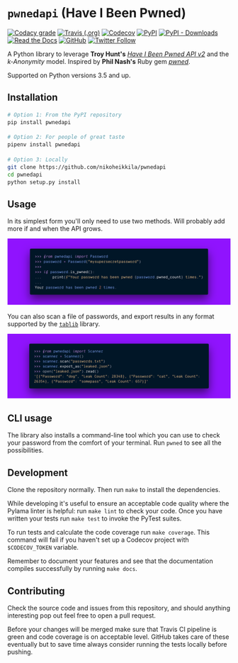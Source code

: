 # `pwnedapi` (Have I Been Pwned)

[![Codacy grade](https://img.shields.io/codacy/grade/c08d3ae2b32f4f4e939765eda3608d8f.svg?style=for-the-badge)](https://app.codacy.com/project/nikoheikkila/pwnedapi/dashboard)
[![Travis (.org)](https://img.shields.io/travis/nikoheikkila/pwnedapi.svg?style=for-the-badge)](https://travis-ci.org/nikoheikkila/pwnedapi)
[![Codecov](https://img.shields.io/codecov/c/github/nikoheikkila/pwnedapi.svg?style=for-the-badge)](https://codecov.io/gh/nikoheikkila/pwnedapi)
[![PyPI](https://img.shields.io/pypi/v/pwnedapi.svg?style=for-the-badge)](https://pypi.org/project/pwnedapi/)
[![PyPI - Downloads](https://img.shields.io/pypi/dm/pwnedapi.svg?style=for-the-badge)](https://pypi.org/project/pwnedapi/)
[![Read the Docs](https://img.shields.io/readthedocs/pwnedapi.svg?style=for-the-badge)](https://pwnedapi.readthedocs.io/en/latest/)
[![GitHub](https://img.shields.io/github/license/nikoheikkila/pwnedapi.svg?style=for-the-badge)](LICENSE)
[![Twitter Follow](https://img.shields.io/twitter/follow/nikoheikkila.svg?style=for-the-badge&label=Follow)](https://twitter.com/nikoheikkila)

A Python library to leverage **Troy Hunt's** [_Have I Been Pwned API v2_][hibp]
and the _k-Anonymity_ model. Inspired by **Phil Nash's** Ruby gem [_pwned_][pwned].

Supported on Python versions 3.5 and up.

## Installation

```bash
# Option 1: From the PyPI repository
pip install pwnedapi

# Option 2: For people of great taste
pipenv install pwnedapi

# Option 3: Locally
git clone https://github.com/nikoheikkila/pwnedapi
cd pwnedapi
python setup.py install
```

## Usage

In its simplest form you'll only need to use two methods.
Will probably add more if and when the API grows.

![Check a single password](docs/check.png)

You can also scan a file of passwords, and export results in any format
supported by the [`tablib`][tablib] library.

![Scan a file of passwords](docs/scan.png)

## CLI usage

The library also installs a command-line tool which you can use to check
your password from the comfort of your terminal. Run `pwned` to see all the possibilities.

## Development

Clone the repository normally. Then run `make` to install the dependencies.

While developing it's useful to ensure an acceptable code quality where the
Pylama linter is helpful: run `make lint` to check your code. Once you have
written your tests run `make test` to invoke the PyTest suites.

To run tests and calculate the code coverage run `make coverage`. This command
will fail if you haven't set up a Codecov project with `$CODECOV_TOKEN`
variable.

Remember to document your features and see that the documentation compiles
successfully by running `make docs`.

## Contributing

Check the source code and issues from this repository, and should anything
interesting pop out feel free to open a pull request.

Before your changes will be merged make sure that Travis CI pipeline is green
and code coverage is on acceptable level. GitHub takes care of these
eventually but to save time always consider running the tests locally before
pushing.

[hibp]: https://haveibeenpwned.com/API/v2#SearchingPwnedPasswordsByRange
[pwned]: https://philnash.github.io/pwned/
[tablib]: http://docs.python-tablib.org/en/latest/
